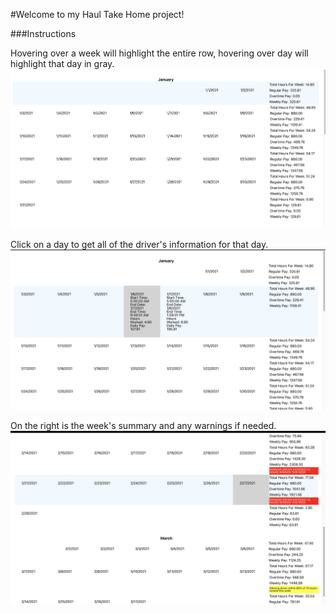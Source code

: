 #Welcome to my Haul Take Home project!

###Instructions

Hovering over a week will highlight the entire row, hovering over day will highlight that day in gray.
![demo-1](public/demo1.png)

Click on a day to get all of the driver's information for that day.
![demo-2](public/demo2.png)

On the right is the week's summary and any warnings if needed.
![demo-3](public/demo3.png)
